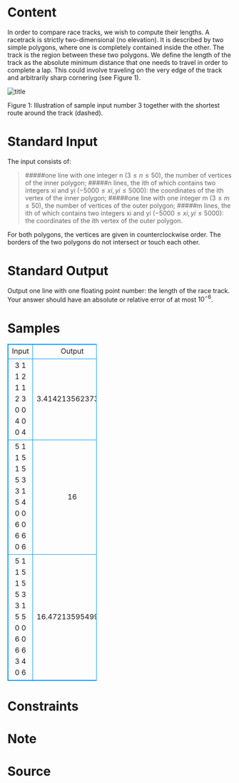 
# Content

In order to compare race tracks, we wish to compute their lengths. A racetrack is strictly two-dimensional (no elevation). It is described by two simple polygons, where one is completely contained inside the other. The track is the region between these two polygons. We define the length of the track as the absolute minimum distance that one needs to travel in order to complete a lap. This could involve traveling on the very edge of the track and arbitrarily sharp cornering (see Figure 1).

![title](/source/lutece/around-the-track/img/aHR0cHM6Ly9hY20udWVzdGMuZWR1LmNuL21lZGlhL2ltYWdlL3Byb2JsZW0vMTExMi8yMDE1MDUxNTIzMTc0NTkzOTY2LmpwZw==.jpg)

Figure 1: Illustration of sample input number 3 together with the shortest route around the track (dashed).

# Standard Input

The input consists of:

>#####one line with one integer n $(3≤n≤50)$, the number of vertices of the inner polygon;
>#####n lines, the ith of which contains two integers xi and yi $(−5000≤xi,yi≤5000)$: the coordinates of the ith vertex of the inner polygon;
>#####one line with one integer m $(3≤m≤50)$, the number of vertices of the outer polygon;
>#####m lines, the ith of which contains two integers xi and yi $(−5000≤xi,yi≤5000)$: the coordinates of the ith vertex of the outer polygon.

For both polygons, the vertices are given in counterclockwise order. The borders of the two polygons do not intersect or touch each other.

# Standard Output

Output one line with one floating point number: the length of the race track. Your answer should have an absolute or relative error of at most $10^{−6}$.

# Samples

<style>
        table,table tr th, table tr td { border:1px solid #0094ff; }
        table { width: 200px; min-height: 25px; line-height: 25px; text-align: center; border-collapse: collapse;}   
    </style>
<table>
	<tr>
		<td>Input</td>
		<td>Output</td>
	</tr>
<tr><td>3
1 1
2 1
1 2
3
0 0
4 0
0 4</td><td>3.41421356237309</td></tr><tr><td>5
1 1
5 1
5 5
3 3
1 5
4
0 0
6 0
6 6
0 6</td><td>16</td></tr><tr><td>5
1 1
5 1
5 5
3 3
1 5
5
0 0
6 0
6 6
3 4
0 6</td><td>16.4721359549996</td></tr></table>


# Constraints



# Note



# Source


